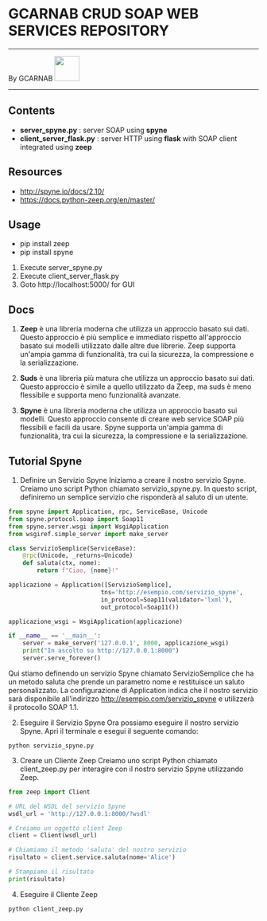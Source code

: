 # GCARNAB CRUD SOAP WEB SERVICES REPOSITORY
___

By GCARNAB <a href='https://github.com/gcarnab'> <img src='https://avatars.githubusercontent.com/u/15156604?v=4' width="50"/></a>
___

## Contents

- **server_spyne.py** : server SOAP using **spyne**
- **client_server_flask.py** : server HTTP using **flask** with SOAP client integrated using **zeep**


## Resources

- http://spyne.io/docs/2.10/
- https://docs.python-zeep.org/en/master/

## Usage

- pip install zeep
- pip install spyne

1. Execute server_spyne.py
2. Execute client_server_flask.py
3. Goto http://localhost:5000/ for GUI

## Docs

1. **Zeep** è una libreria moderna che utilizza un approccio basato sui dati. Questo approccio è più semplice e immediato rispetto all'approccio basato sui modelli utilizzato dalle altre due librerie. Zeep supporta un'ampia gamma di funzionalità, tra cui la sicurezza, la compressione e la serializzazione.

2. **Suds** è una libreria più matura che utilizza un approccio basato sui dati. Questo approccio è simile a quello utilizzato da Zeep, ma suds è meno flessibile e supporta meno funzionalità avanzate.

3. **Spyne** è una libreria moderna che utilizza un approccio basato sui modelli. Questo approccio consente di creare web service SOAP più flessibili e facili da usare. Spyne supporta un'ampia gamma di funzionalità, tra cui la sicurezza, la compressione e la serializzazione.

## Tutorial Spyne
1. Definire un Servizio Spyne
Iniziamo a creare il nostro servizio Spyne. Creiamo uno script Python chiamato servizio_spyne.py. In questo script, definiremo un semplice servizio che risponderà al saluto di un utente.

```python
from spyne import Application, rpc, ServiceBase, Unicode
from spyne.protocol.soap import Soap11
from spyne.server.wsgi import WsgiApplication
from wsgiref.simple_server import make_server

class ServizioSemplice(ServiceBase):
    @rpc(Unicode, _returns=Unicode)
    def saluta(ctx, nome):
        return f"Ciao, {nome}!"

applicazione = Application([ServizioSemplice],
                          tns='http://esempio.com/servizio_spyne',
                          in_protocol=Soap11(validator='lxml'),
                          out_protocol=Soap11())

applicazione_wsgi = WsgiApplication(applicazione)

if __name__ == '__main__':
    server = make_server('127.0.0.1', 8000, applicazione_wsgi)
    print("In ascolto su http://127.0.0.1:8000")
    server.serve_forever()

```
Qui stiamo definendo un servizio Spyne chiamato ServizioSemplice che ha un metodo saluta che prende un parametro nome e restituisce un saluto personalizzato. La configurazione di Application indica che il nostro servizio sarà disponibile all'indirizzo http://esempio.com/servizio_spyne e utilizzerà il protocollo SOAP 1.1.

2. Eseguire il Servizio Spyne
Ora possiamo eseguire il nostro servizio Spyne. Apri il terminale e esegui il seguente comando:

```console
python servizio_spyne.py

```
3. Creare un Cliente Zeep
Creiamo uno script Python chiamato client_zeep.py per interagire con il nostro servizio Spyne utilizzando Zeep.

```python
from zeep import Client

# URL del WSDL del servizio Spyne
wsdl_url = 'http://127.0.0.1:8000/?wsdl'

# Creiamo un oggetto client Zeep
client = Client(wsdl_url)

# Chiamiamo il metodo 'saluta' del nostro servizio
risultato = client.service.saluta(nome='Alice')

# Stampiamo il risultato
print(risultato)

```
4. Eseguire il Cliente Zeep

```console
python client_zeep.py
```